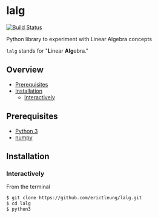 # lalg

[![Build Status](https://travis-ci.org/erictleung/lalg.svg?branch=master)](https://travis-ci.org/erictleung/lalg)

Python library to experiment with Linear Algebra concepts

`lalg` stands for "**L**inear **Alg**ebra."

## Overview

<!-- START doctoc generated TOC please keep comment here to allow auto update -->
<!-- DON'T EDIT THIS SECTION, INSTEAD RE-RUN doctoc TO UPDATE -->


- [Prerequisites](#prerequisites)
- [Installation](#installation)
  - [Interactively](#interactively)

<!-- END doctoc generated TOC please keep comment here to allow auto update -->

## Prerequisites

- [Python 3](https://www.python.org/)
- [numpy](http://www.numpy.org/)

## Installation

### Interactively

From the terminal

```sh
$ git clone https://github.com/erictleung/lalg.git
$ cd lalg
$ python3
```
